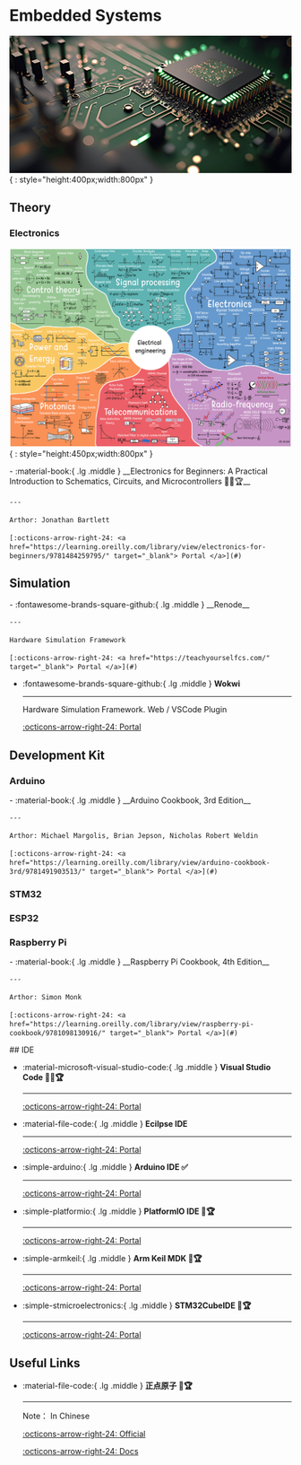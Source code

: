 # Embedded Systems

![BOARD](embedded-sys.png){ : style="height:400px;width:800px" }

## Theory

### Electronics

![Electrical Engineering](electrical-engineering.png){ : style="height:450px;width:800px" }

<div class="grid cards" markdown>
-  :material-book:{ .lg .middle } __Electronics for Beginners: A Practical Introduction to Schematics, Circuits, and Microcontrollers 🎯✅🏆__

    ---

    Arthor: Jonathan Bartlett

    [:octicons-arrow-right-24: <a href="https://learning.oreilly.com/library/view/electronics-for-beginners/9781484259795/" target="_blank"> Portal </a>](#)
</div>



## Simulation

<div class="grid cards" markdown>
-   :fontawesome-brands-square-github:{ .lg .middle } __Renode__

    ---

    Hardware Simulation Framework

    [:octicons-arrow-right-24: <a href="https://teachyourselfcs.com/" target="_blank"> Portal </a>](#)

-   :fontawesome-brands-square-github:{ .lg .middle } __Wokwi__

    ---

    Hardware Simulation Framework. Web / VSCode Plugin

    [:octicons-arrow-right-24: <a href="https://wokwi.com/" target="_blank"> Portal </a>](#)

</div>

## Development Kit

### Arduino

<div class="grid cards" markdown>
-  :material-book:{ .lg .middle } __Arduino Cookbook, 3rd Edition__

    ---

    Arthor: Michael Margolis, Brian Jepson, Nicholas Robert Weldin

    [:octicons-arrow-right-24: <a href="https://learning.oreilly.com/library/view/arduino-cookbook-3rd/9781491903513/" target="_blank"> Portal </a>](#)

</div>

### STM32

### ESP32

### Raspberry Pi
<div class="grid cards" markdown>
- :material-book:{ .lg .middle } __Raspberry Pi Cookbook, 4th Edition__

    ---

    Arthor: Simon Monk

    [:octicons-arrow-right-24: <a href="https://learning.oreilly.com/library/view/raspberry-pi-cookbook/9781098130916/" target="_blank"> Portal </a>](#)
</div>
## IDE

<div class="grid cards" markdown>

-  :material-microsoft-visual-studio-code:{ .lg .middle } __Visual Studio Code 🎯✅🏆__

    ---

    [:octicons-arrow-right-24: <a href="https://code.visualstudio.com/" target="_blank"> Portal </a>](#)

-  :material-file-code:{ .lg .middle } __Ecilpse IDE__

    ---

    [:octicons-arrow-right-24: <a href="https://www.eclipse.org/downloads/" target="_blank"> Portal </a>](#)

-  :simple-arduino:{ .lg .middle } __Arduino IDE ✅__

    ---

    [:octicons-arrow-right-24: <a href="https://www.arduino.cc/en/software" target="_blank"> Portal </a>](#)

-  :simple-platformio:{ .lg .middle } __PlatformIO IDE 🎯🏆__

    ---

    [:octicons-arrow-right-24: <a href="https://platformio.org/platformio-ide" target="_blank"> Portal </a>](#)

-  :simple-armkeil:{ .lg .middle } __Arm Keil MDK 🎯🏆__

    ---

    [:octicons-arrow-right-24: <a href="https://www.keil.com/demo/eval/arm.htm" target="_blank"> Portal </a>](#)

-  :simple-stmicroelectronics:{ .lg .middle } __STM32CubeIDE 🎯🏆__

    ---

    [:octicons-arrow-right-24: <a href="https://www.st.com/en/development-tools/stm32cubeide.html" target="_blank"> Portal </a>](#)
</div>

## Useful Links

<div class="grid cards" markdown>

-  :material-file-code:{ .lg .middle } __正点原子 🎯🏆__

    ---

    Note： In Chinese

    [:octicons-arrow-right-24: <a href="http://www.alientek.com/" target="_blank"> Official </a>](#)

    [:octicons-arrow-right-24: <a href="http://www.openedv.com/docs/" target="_blank"> Docs </a>](#)

</div>